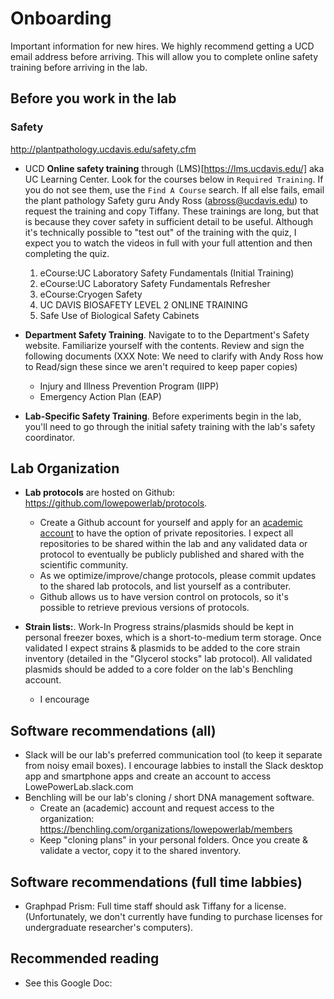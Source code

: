 # Onboarding

Important information for new hires. We highly recommend getting a UCD email address before arriving.  This will allow you to complete online safety training before arriving in the lab. 


## Before you work in the lab

### Safety

http://plantpathology.ucdavis.edu/safety.cfm

* UCD **Online safety training** through (LMS)[https://lms.ucdavis.edu/] aka UC Learning Center. Look for the courses below in `Required Training`. If you do not see them, use the `Find A Course` search. If all else fails, email the plant pathology Safety guru Andy Ross (abross@ucdavis.edu) to request the training and copy Tiffany. These trainings are long, but that is because they cover safety in sufficient detail to be useful. Although it's technically possible to "test out" of the training with the quiz, I expect you to watch the videos in full with your full attention and then completing the quiz. 

    1. eCourse:UC Laboratory Safety Fundamentals (Initial Training)
    1. eCourse:UC Laboratory Safety Fundamentals Refresher  
    1. eCourse:Cryogen Safety 
    1. UC DAVIS BIOSAFETY LEVEL 2 ONLINE TRAINING
    1. Safe Use of Biological Safety Cabinets

* **Department Safety Training**. Navigate to to the Department's Safety website. Familiarize yourself with the contents.  Review and sign the following documents (XXX Note: We need to clarify with Andy Ross how to Read/sign these since we aren't required to keep paper copies)
    * Injury and Illness Prevention Program (IIPP)
    * Emergency Action Plan (EAP)

* **Lab-Specific Safety Training**. Before experiments begin in the lab, you'll need to go through the initial safety training with the lab's safety coordinator. 

## Lab Organization 

* **Lab protocols** are hosted on Github: https://github.com/lowepowerlab/protocols. 
    * Create a Github account for yourself and apply for an [academic account](https://help.github.com/en/articles/applying-for-an-educator-or-researcher-discount) to have the option of private repositories. I expect all repositories to be shared within the lab and any validated data or protocol to eventually be publicly published and shared with the scientific community. 
    * As we optimize/improve/change protocols, please commit updates to the shared lab protocols, and list yourself as a contributer. 
    * Github allows us to have version control on protocols, so it's possible to retrieve previous versions of protocols. 

* **Strain lists:**. Work-In Progress strains/plasmids should be kept in personal freezer boxes, which is a short-to-medium term storage. Once validated I expect strains & plasmids to be added to the core strain inventory (detailed in the "Glycerol stocks" lab protocol). All validated plasmids should be added to a core folder on the lab's Benchling account. 
    * I encourage 


## Software recommendations (all)
* Slack will be our lab's preferred communication tool (to keep it separate from noisy email boxes). I encourage labbies to install the Slack desktop app and smartphone apps and create an account to access LowePowerLab.slack.com
* Benchling will be our lab's cloning / short DNA management software.  
    * Create an (academic) account and request access to the organization: https://benchling.com/organizations/lowepowerlab/members
    * Keep "cloning plans" in your personal folders.  Once you create & validate a vector, copy it to the shared inventory. 

## Software recommendations (full time labbies)
* Graphpad Prism: Full time staff should ask Tiffany for a license. (Unfortunately, we don't currently have funding to purchase licenses for undergraduate researcher's computers). 

## Recommended reading
* See this Google Doc: 
